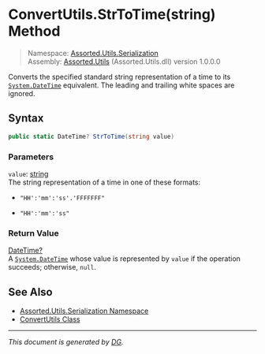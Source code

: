 ﻿# ConvertUtils.StrToTime(string) Method

> Namespace: [Assorted.Utils.Serialization](index.md#assortedutilsserialization-namespace)\
> Assembly: [Assorted.Utils](index.md) (Assorted.Utils.dll) version 1.0.0.0

Converts the specified standard string representation of a time to its [`System.DateTime`](https://docs.microsoft.com/en-us/dotnet/api/system.datetime) equivalent. The leading and trailing white spaces are ignored.

## Syntax

```csharp
public static DateTime? StrToTime(string value)
```

### Parameters

`value`: [string](https://docs.microsoft.com/en-us/dotnet/api/system.string)\
The string representation of a time in one of these formats: 

- `"HH':'mm':'ss'.'FFFFFFF"`

- `"HH':'mm':'ss"`



### Return Value

[DateTime?](https://docs.microsoft.com/en-us/dotnet/api/system.nullable-1)\
A [`System.DateTime`](https://docs.microsoft.com/en-us/dotnet/api/system.datetime) whose value is represented by `value` if the operation succeeds; otherwise, `null`.

## See Also

- [Assorted.Utils.Serialization Namespace](index.md#assortedutilsserialization-namespace)
- [ConvertUtils Class](Assorted.Utils.Serialization.ConvertUtils.md)

---

_This document is generated by [DG](https://github.com/Khojasteh/dg)._
